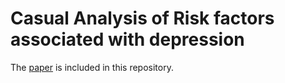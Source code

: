 # Casual Analysis of Risk factors associated with depression
The [paper]([https://github.com/18barbers2/causal-analysis-depression-nhanes/edit/main/readme.md](https://github.com/18barbers2/causal-analysis-depression-nhanes/blob/main/CSINFO_Project.pdf)) is included in this repository.
